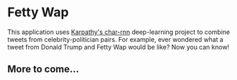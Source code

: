 # Fetty Wap #

This application uses [Karpathy's char-rnn](https://github.com/karpathy/char-rnn) deep-learning project to combine tweets from celebrity-politician pairs. For example, ever wondered what a tweet from Donald Trump and Fetty Wap would be like? Now you can know!

## More to come... ##

